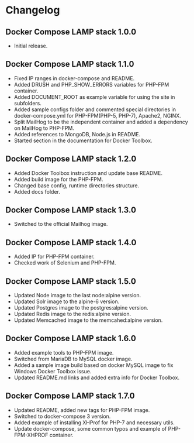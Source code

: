 # Changelog

## Docker Compose LAMP stack 1.0.0
* Initial release.

## Docker Compose LAMP stack 1.1.0
* Fixed IP ranges in docker-compose and README.
* Added DRUSH and PHP_SHOW_ERRORS variables for PHP-FPM container.
* Added DOCUMENT_ROOT as example variable for using the site in subfolders.
* Added sample configs folder and commented special directories in docker-compose.yml for PHP-FPM(PHP-5, PHP-7), Apache2, NGINX.
* Split MailHog to be the independent container and added a dependency on MailHog to PHP-FPM.
* Added references to MongoDB, Node.js in README.
* Started section in the documentation for Docker Toolbox.

## Docker Compose LAMP stack 1.2.0
* Added Docker Toolbox instruction and update base README.
* Added build image for the PHP-FPM.
* Changed base config, runtime directories structure.
* Added docs folder.

## Docker Compose LAMP stack 1.3.0
* Switched to the official Mailhog image.

## Docker Compose LAMP stack 1.4.0
* Added IP for PHP-FPM container.
* Checked work of Selenium and PHP-FPM.

## Docker Compose LAMP stack 1.5.0
* Updated Node image to the last node:alpine version.
* Updated Solr image to the alpine-6 version.
* Updated Postgres image to the postgres:alpine version.
* Updated Redis image to the redis:alpine version.
* Updated Memcached image to the memcahed:alpine version.

## Docker Compose LAMP stack 1.6.0
* Added example tools to PHP-FPM image.
* Switched from MariaDB to MySQL docker image.
* Added a sample image build based on docker MySQL image to fix Windows Docker Toolbox issue.
* Updated README.md links and added extra info for Docker Toolbox.

## Docker Compose LAMP stack 1.7.0
* Updated README, added new tags for PHP-FPM image.
* Switched to docker-compose 3 version.
* Added example of installing XHProf for PHP-7 and necessary utils.
* Update docker-compose, some common typos and example of PHP-FPM-XHPROF container.

